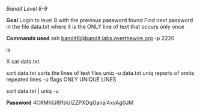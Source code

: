 *Bandit Level 8-9* 

**Goal**
Login to level 8 with the previous password found
Find next password in the file data.txt where it is the ONLY line of text that occurs only once

**Commands used**
ssh bandit8@bandit.labs.overthewire.org -p 2220

ls

X cat data.txt 

sort data.txt
     sorts the lines of text files
uniq -u data.txt
     uniq reports of omits repeated lines
     -u flags ONLY UNIQUE LINES

sort data.txt | uniq -u

**Password**
4CKMh1JI91bUIZZPXDqGanal4xvAg0JM
